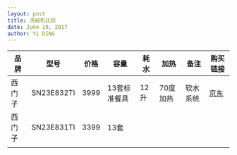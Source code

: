 ```yaml
---
layout: post
title: 洗碗机比较
date: June 19, 2017
author: Yi DING
---
```




| 品牌   | 型号       | 价格 | 容量         | 耗水 | 加热     | 备注     | 购买链接                                     |
| ------ | ---------- | ---- | ------------ | ---- | -------- | -------- | -------------------------------------------- |
| 西门子 | SN23E832TI | 3999 | 13套标准餐具 | 12升 | 70度加热 | 软水系统 | [京东](https://item.jd.com/10914149426.html) |
| 西门子 | SN23E831TI | 3399 | 13套         |      |          |          |                                              |
|        |            |      |              |      |          |          |                                              |

